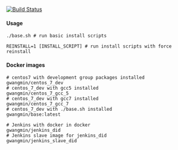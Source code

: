 [![Build Status](https://travis-ci.org/aiqu/devsetting.svg?branch=master)](https://travis-ci.org/aiqu/devsetting)

#### Usage

`./base.sh # run basic install scripts`

`REINSTALL=1 [INSTALL_SCRIPT] # run install scripts with force reinstall`


#### Docker images
```
# centos7 with development group packages installed
gwangmin/centos_7_dev
# centos_7_dev with gcc5 installed
gwangmin/centos_7_gcc_5
# centos_7_dev with gcc7 installed
gwangmin/centos_7_gcc_7
# centos_7_dev with ./base.sh installed
gwangmin/base:latest

# Jenkins with docker in docker
gwangmin/jenkins_did
# Jenkins slave image for jenkins_did
gwangmin/jenkins_slave_did
```

